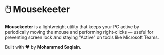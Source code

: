 # 🖱️ Mousekeeter

**Mousekeeter** is a lightweight utility that keeps your PC active by periodically moving the mouse and performing right-clicks — useful for preventing screen lock and staying "Active" on tools like Microsoft Teams.

Built with ❤️ by **Mohammed Saqlain**.
